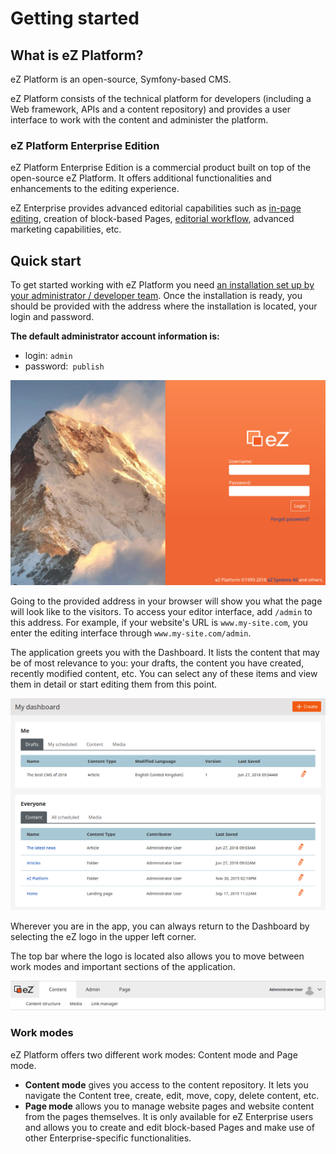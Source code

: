 # Getting started

## What is eZ Platform?

eZ Platform is an open-source, Symfony-based CMS.

eZ Platform consists of the technical platform for developers
(including a Web framework, APIs and a content repository)
and provides a user interface to work with the content and administer the platform.

### eZ Platform Enterprise Edition

eZ Platform Enterprise Edition is a commercial product built on top of the open-source eZ Platform.
It offers additional functionalities and enhancements to the editing experience.

eZ Enterprise provides advanced editorial capabilities such as [in-page editing](creating_content_basic.md#working-with-a-page), creation of block-based Pages, [editorial workflow](publishing.md#review-workflow), advanced marketing capabilities, etc.

## Quick start

To get started working with eZ Platform you need [an installation set up by your administrator / developer team](https://doc.ezplatform.com/en/latest/getting_started/install_ez_platform/).
Once the installation is ready, you should be provided with the address where the installation is located, your login and password.

**The default administrator account information is:**

- login: `admin`
- password:` publish`

![Login screen](img/login_form.png "Login screen")

Going to the provided address in your browser will show you what the page will look like to the visitors.
To access your editor interface, add `/admin` to this address.
For example, if your website's URL is `www.my-site.com`, you enter the editing interface through `www.my-site.com/admin`.

The application greets you with the Dashboard. It lists the content that may be of most relevance to you:
your drafts, the content you have created, recently modified content, etc.
You can select any of these items and view them in detail or start editing them from this point.

![Dashboard](img/dashboard.png "Dashboard")

Wherever you are in the app, you can always return to the Dashboard by selecting the eZ logo in the upper left corner.

The top bar where the logo is located also allows you to move between work modes and important sections of the application.

![Top bar with work modes](img/top_bar.png "Top bar with work modes")

### Work modes

eZ Platform offers two different work modes: Content mode and Page mode.

- **Content mode** gives you access to the content repository.
It lets you navigate the Content tree, create, edit, move, copy, delete content, etc.
- **Page mode** allows you to manage website pages and website content from the pages themselves.
It is only available for eZ Enterprise users and allows you to create and edit block-based Pages
and make use of other Enterprise-specific functionalities.
